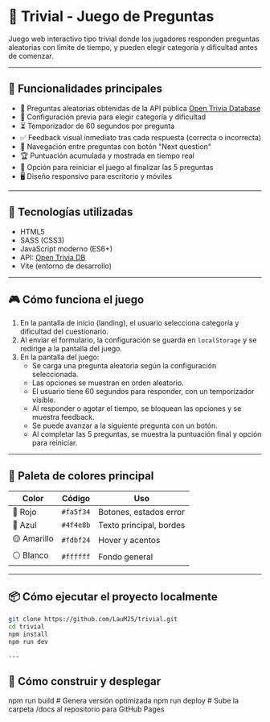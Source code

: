 # 🎯 Trivial - Juego de Preguntas

Juego web interactivo tipo trivial donde los jugadores responden preguntas aleatorias con límite de tiempo, y pueden elegir categoría y dificultad antes de comenzar.

---

## 🚀 Funcionalidades principales

- 🎲 Preguntas aleatorias obtenidas de la API pública [Open Trivia Database](https://opentdb.com/)
- 🎯 Configuración previa para elegir categoría y dificultad
- ⏳ Temporizador de 60 segundos por pregunta
- ✅ Feedback visual inmediato tras cada respuesta (correcta o incorrecta)
- 🔄 Navegación entre preguntas con botón "Next question"
- 🏆 Puntuación acumulada y mostrada en tiempo real
- 🔁 Opción para reiniciar el juego al finalizar las 5 preguntas
- 🖥️ Diseño responsivo para escritorio y móviles

---

## 🧰 Tecnologías utilizadas

- HTML5
- SASS (CSS3)
- JavaScript moderno (ES6+)
- API: [Open Trivia DB](https://opentdb.com/)
- Vite (entorno de desarrollo)

---

## 🎮 Cómo funciona el juego

1. En la pantalla de inicio (landing), el usuario selecciona categoría y dificultad del cuestionario.
2. Al enviar el formulario, la configuración se guarda en `localStorage` y se redirige a la pantalla del juego.
3. En la pantalla del juego:
   - Se carga una pregunta aleatoria según la configuración seleccionada.
   - Las opciones se muestran en orden aleatorio.
   - El usuario tiene 60 segundos para responder, con un temporizador visible.
   - Al responder o agotar el tiempo, se bloquean las opciones y se muestra feedback.
   - Se puede avanzar a la siguiente pregunta con un botón.
   - Al completar las 5 preguntas, se muestra la puntuación final y opción para reiniciar.

---

## 🎨 Paleta de colores principal

| Color       | Código    | Uso                     |
| ----------- | --------- | ----------------------- |
| 🔴 Rojo     | `#fa5f34` | Botones, estados error  |
| 🔵 Azul     | `#4f4e8b` | Texto principal, bordes |
| 🟡 Amarillo | `#fdbf24` | Hover y acentos         |
| ⚪ Blanco   | `#ffffff` | Fondo general           |

---

## 📦 Cómo ejecutar el proyecto localmente

```bash
git clone https://github.com/LauM25/trivial.git
cd trivial
npm install
npm run dev

---

```

## 🚀 Cómo construir y desplegar

npm run build # Genera versión optimizada
npm run deploy # Sube la carpeta /docs al repositorio para GitHub Pages
